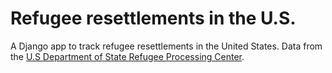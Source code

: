 # Refugee resettlements in the U.S.
A Django app to track refugee resettlements in the United States. Data from the <a href="http://www.wrapsnet.org/">U.S Department of State Refugee Processing Center</a>. 
